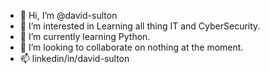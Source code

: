 - 👋 Hi, I’m @david-sulton
- 👀 I’m interested in Learning all thing IT and CyberSecurity.
- 🌱 I’m currently learning Python. 
- 💞️ I’m looking to collaborate on nothing at the moment. 
- 📫 linkedin/in/david-sulton

<!---
david-sulton/david-sulton is a ✨ special ✨ repository because its `README.md` (this file) appears on your GitHub profile.
You can click the Preview link to take a look at your changes.
--->
